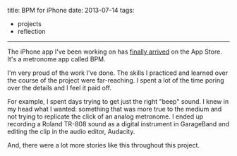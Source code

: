 title: BPM for iPhone
date: 2013-07-14
tags:
- projects
- reflection
---

The iPhone app I've been working on has [finally arrived](https://itunes.apple.com/us/app/bpm-metronome/id668502976) on the App Store. It's a metronome app called BPM.

I'm very proud of the work I've done. The skills I practiced and learned over the course of the project were far-reaching. I spent a lot of the time poring over the details and I feel it paid off. 

For example, I spent days trying to get just the right "beep" sound. I knew in my head what I wanted: something that was more true to the medium and not trying to replicate the click of an analog metronome. I ended up recording a Roland TR-808 sound as a digital instrument in GarageBand and editing the clip in the audio editor, Audacity. 

And, there were a lot more stories like this throughout this project.

